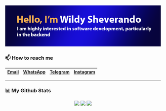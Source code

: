 <p align="center">
    <img src="https://github.com/wildyrando/wildyrando/blob/main/image.png?raw=true">
</p>


### 📫 How to reach me
|[Email](mailto:hai@wildyrando.com)|[WhatsApp](https://wa.me/628158000632)|[Telegram](https://t.me/wildyrando)|[Instagram](https://instagram.com/wildyrando)|
|:-|:-|:-|:-|
---

### 📊 My Github Stats
<div align="center">
   <img src="https://github-readme-stats.vercel.app/api?username=wildyrando&show_icons=true&theme=transparent" height="210"/>
   <img src="https://github-readme-stats.vercel.app/api/top-langs/?username=wildyrando&layout=compact&theme=transparent&langs_count=10" height="210"/>
   <img src="https://github-readme-streak-stats.herokuapp.com/?user=wildyrando&theme=transparent&hide_border=false" height="210"/>
</div>
